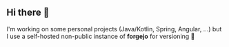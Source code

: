 ## Hi there 👋

I'm working on some personal projects (Java/Kotlin, Spring, Angular, …) but I use a self-hosted non-public instance of **forgejo** for versioning 🙂
